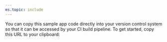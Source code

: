 ```yaml
---
ms.topic: include
---
```


You can copy this sample app code directly into your version control system so that it can be accessed by your CI build pipeline. To get started, copy this URL to your clipboard:
